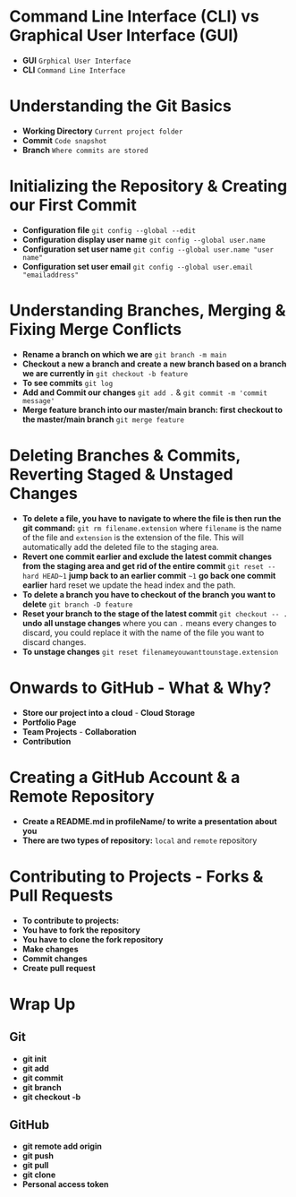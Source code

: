 # Command Line Interface (CLI) vs Graphical User Interface (GUI)
- **GUI** `Grphical User Interface`
- **CLI** `Command Line Interface`
# Understanding the Git Basics
- **Working Directory** `Current project folder`
- **Commit** `Code snapshot`
- **Branch** `Where commits are stored`
# Initializing the Repository & Creating our First Commit
- **Configuration file** `git config --global --edit`
- **Configuration display user name** `git config --global user.name`
- **Configuration set user name** `git config --global user.name "user name"`
- **Configuration set user email** `git config --global user.email "emailaddress"`
# Understanding Branches, Merging & Fixing Merge Conflicts
- **Rename a branch on which we are** `git branch -m main`
- **Checkout a new a branch and create a new branch based on a branch we are currently in** `git checkout -b feature`
- **To see commits** `git log`
- **Add and Commit our changes** `git add .` & `git commit -m 'commit message'`
- **Merge feature branch into our master/main branch: first checkout to the master/main branch** `git merge feature`
# Deleting Branches & Commits, Reverting Staged & Unstaged Changes
- **To delete a file, you have to navigate to where the file is then run the git command:** `git rm filename.extension` where `filename` is the name of the file and `extension` is the extension of the file. This will automatically add the deleted file to the staging area.
- **Revert one commit earlier and exclude the latest commit changes from the staging area and get rid of the entire commit** `git reset --hard HEAD~1` **jump back to an earlier commit** `~1` **go back one commit earlier** hard reset we update the head index and the path.
- **To delete a branch you have to checkout of the branch you want to delete** `git branch -D feature`
- **Reset your branch to the stage of the latest commit** `git checkout -- .` **undo all unstage changes** where you can `.` means every changes to discard, you could replace it with the name of the file you want to discard changes.
- **To unstage changes** `git reset filenameyouwanttounstage.extension`
# Onwards to GitHub - What & Why?
- **Store our project into a cloud** - **Cloud Storage**
- **Portfolio Page**
- **Team Projects** - **Collaboration**
- **Contribution**
# Creating a GitHub Account & a Remote Repository
- **Create a README.md in profileName/ to write a presentation about you**
- **There are two types of repository:** `local` and `remote` repository
# Contributing to Projects - Forks & Pull Requests
- **To contribute to projects:**
- **You have to fork the repository**
- **You have to clone the fork repository**
- **Make changes**
- **Commit changes**
- **Create pull request**
# Wrap Up
## Git
- **git init**
- **git add**
- **git commit**
- **git branch**
- **git checkout -b**
## GitHub
- **git remote add origin**
- **git push**
- **git pull**
- **git clone**
- **Personal access token**